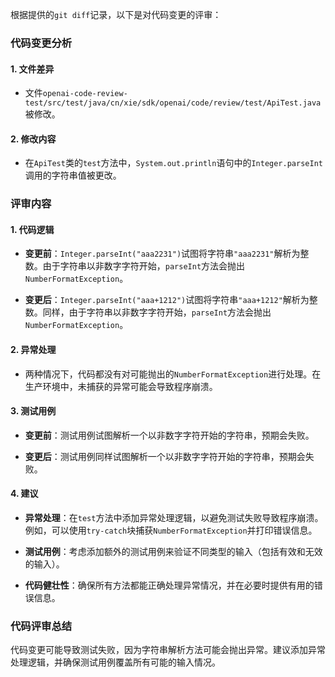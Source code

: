根据提供的`git diff`记录，以下是对代码变更的评审：

### 代码变更分析

#### 1. 文件差异

- 文件`openai-code-review-test/src/test/java/cn/xie/sdk/openai/code/review/test/ApiTest.java`被修改。

#### 2. 修改内容

- 在`ApiTest`类的`test`方法中，`System.out.println`语句中的`Integer.parseInt`调用的字符串值被更改。

### 评审内容

#### 1. 代码逻辑

- **变更前**：`Integer.parseInt("aaa2231")`试图将字符串`"aaa2231"`解析为整数。由于字符串以非数字字符开始，`parseInt`方法会抛出`NumberFormatException`。

- **变更后**：`Integer.parseInt("aaa+1212")`试图将字符串`"aaa+1212"`解析为整数。同样，由于字符串以非数字字符开始，`parseInt`方法会抛出`NumberFormatException`。

#### 2. 异常处理

- 两种情况下，代码都没有对可能抛出的`NumberFormatException`进行处理。在生产环境中，未捕获的异常可能会导致程序崩溃。

#### 3. 测试用例

- **变更前**：测试用例试图解析一个以非数字字符开始的字符串，预期会失败。

- **变更后**：测试用例同样试图解析一个以非数字字符开始的字符串，预期会失败。

#### 4. 建议

- **异常处理**：在`test`方法中添加异常处理逻辑，以避免测试失败导致程序崩溃。例如，可以使用`try-catch`块捕获`NumberFormatException`并打印错误信息。

- **测试用例**：考虑添加额外的测试用例来验证不同类型的输入（包括有效和无效的输入）。

- **代码健壮性**：确保所有方法都能正确处理异常情况，并在必要时提供有用的错误信息。

### 代码评审总结

代码变更可能导致测试失败，因为字符串解析方法可能会抛出异常。建议添加异常处理逻辑，并确保测试用例覆盖所有可能的输入情况。